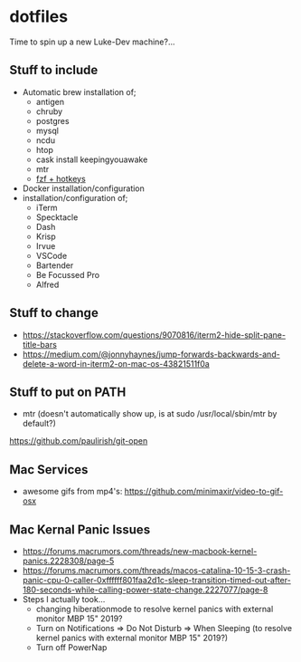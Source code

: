 # dotfiles
Time to spin up a new Luke-Dev machine?...

## Stuff to include

- Automatic brew installation of;
  - antigen
  - chruby
  - postgres
  - mysql
  - ncdu
  - htop
  - cask install keepingyouawake
  - mtr
  - [fzf + hotkeys](https://sourabhbajaj.com/mac-setup/iTerm/fzf.html)
- Docker installation/configuration
- installation/configuration of;
  - iTerm
  - Specktacle
  - Dash
  - Krisp
  - Irvue
  - VSCode
  - Bartender
  - Be Focussed Pro
  - Alfred

## Stuff to change
- https://stackoverflow.com/questions/9070816/iterm2-hide-split-pane-title-bars
- https://medium.com/@jonnyhaynes/jump-forwards-backwards-and-delete-a-word-in-iterm2-on-mac-os-43821511f0a



## Stuff to put on PATH
- mtr (doesn't automatically show up, is at sudo /usr/local/sbin/mtr by default?)

https://github.com/paulirish/git-open

## Mac Services
- awesome gifs from mp4's: https://github.com/minimaxir/video-to-gif-osx

## Mac Kernal Panic Issues
- https://forums.macrumors.com/threads/new-macbook-kernel-panics.2228308/page-5
- https://forums.macrumors.com/threads/macos-catalina-10-15-3-crash-panic-cpu-0-caller-0xffffff801faa2d1c-sleep-transition-timed-out-after-180-seconds-while-calling-power-state-change.2227077/page-8 
- Steps I actually took...
  - changing hiberationmode to resolve kernel panics with external monitor MBP 15" 2019?
  - Turn on Notifications => Do Not Disturb => When Sleeping (to resolve kernel panics with external monitor MBP 15" 2019?)
  - Turn off PowerNap
